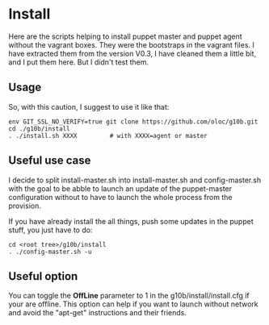 # Install
Here are the scripts helping to install puppet master and puppet agent without the vagrant boxes. They were the bootstraps in the vagrant files. I have extracted them from the version V0.3, I have cleaned them a little bit, and I put them here. But I didn't test them.

## Usage
So, with this caution, I suggest to use it like that:

    env GIT_SSL_NO_VERIFY=true git clone https://github.com/oloc/g10b.git
    cd ./g10b/install
    . ./install.sh XXXX			# with XXXX=agent or master

## Useful use case
I decide to split install-master.sh into install-master.sh and config-master.sh with the goal to be abble to launch an update of the puppet-master configuration without to have to launch the whole process from the provision.

If you have already install the all things, push some updates in the puppet stuff, you just have to do:

    cd <root tree>/g10b/install
    . ./config-master.sh -u

## Useful option
You can toggle the **OffLine** parameter to 1 in the g10b/install/install.cfg if your are offline. This option can help if you want to launch without network and avoid the "apt-get" instructions and their friends. 